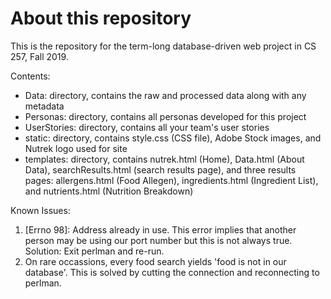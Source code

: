 # About this repository
This is the repository for the term-long database-driven web project in CS 257, Fall 2019.

Contents:
- Data: directory, contains the raw and processed data along with any metadata
- Personas: directory, contains all personas developed for this project
- UserStories: directory, contains all your team's user stories
- static: directory, contains style.css (CSS file), Adobe Stock images, and Nutrek logo used for site
- templates: directory, contains nutrek.html (Home), Data.html (About Data), searchResults.html (search results page), and three results pages: allergens.html (Food Allegen), ingredients.html (Ingredient List), and nutrients.html (Nutrition Breakdown)


Known Issues: 
1. [Errno 98]: Address already in use. This error implies that another person may be using our port number but this is not always true. Solution: Exit perlman and re-run. 
2. On rare occassions, every food search yields 'food is not in our database'. This is solved by cutting the connection and reconnecting to perlman. 
